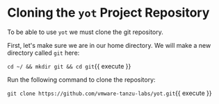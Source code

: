 # Cloning the `yot` Project Repository

To be able to use `yot` we must clone the git repository.

First, let's make sure we are in our home directory.  We will make a new directory called `git` here:

`cd ~/ && mkdir git && cd git`{{ execute }}

Run the following command to clone the repository:

`git clone https://github.com/vmware-tanzu-labs/yot.git`{{ execute }}
